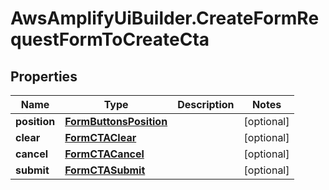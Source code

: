 # AwsAmplifyUiBuilder.CreateFormRequestFormToCreateCta

## Properties

Name | Type | Description | Notes
------------ | ------------- | ------------- | -------------
**position** | [**FormButtonsPosition**](FormButtonsPosition.md) |  | [optional] 
**clear** | [**FormCTAClear**](FormCTAClear.md) |  | [optional] 
**cancel** | [**FormCTACancel**](FormCTACancel.md) |  | [optional] 
**submit** | [**FormCTASubmit**](FormCTASubmit.md) |  | [optional] 


